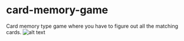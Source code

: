 # card-memory-game
Card memory type game where you have to figure out all the matching cards.
![alt text]()
